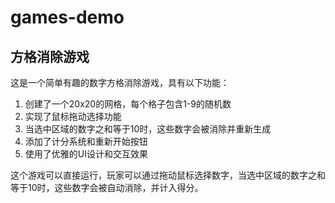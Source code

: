 # games-demo

## 方格消除游戏

这是一个简单有趣的数字方格消除游戏，具有以下功能：

1. 创建了一个20x20的网格，每个格子包含1-9的随机数
2. 实现了鼠标拖动选择功能
3. 当选中区域的数字之和等于10时，这些数字会被消除并重新生成
4. 添加了计分系统和重新开始按钮
5. 使用了优雅的UI设计和交互效果

这个游戏可以直接运行，玩家可以通过拖动鼠标选择数字，当选中区域的数字之和等于10时，这些数字会被自动消除，并计入得分。

